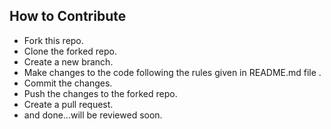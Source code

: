 ## How to Contribute

* Fork this repo.
* Clone the forked repo.
* Create a new branch.
* Make changes to the code following the rules given in README.md file .
* Commit the changes.
* Push the changes to the forked repo.
* Create a pull request.
* and done...will be reviewed soon.

<br>
